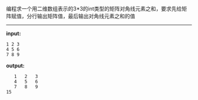 编程求一个用二维数组表示的3*3的int类型的矩阵对角线元素之和，要求先给矩阵赋值，分行输出矩阵值，最后输出对角线元素之和的值
****
**input:**
```
1 2 3 
4 5 6 
7 8 9
```
**output:**
```
   1   2   3
   4   5   6
   7   8   9
15
```
